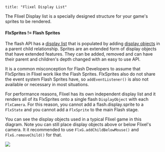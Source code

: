 ```
title: "Flixel Display List"
```
The Flixel Display list is a specially designed structure for your game's sprites to be rendered.

#### FlxSprites != Flash Sprites

The flash API has a [display list](http://www.adobe.com/devnet/flash/quickstart/display_list_programming_as3.html) that is populated by adding [display objects](http://help.adobe.com/en_US/FlashPlatform/reference/actionscript/3/flash/display/DisplayObject.html) in a parent child relationship. Sprites are an extended form of display objects that have extended features. They can be added, removed and can have their parent and children's depth changed with an easy to use API.

It is a common misconception for Flash Developers to assume that FlxSprites in Flixel work like the Flash Sprites. FlxSprites also do not share the event system Flash Sprites have, so `addEventListener()` is also not available or necessary in most situations.

For performance reasons, Flixel has its own independent display list and it renders all of its FlxSprites onto a single flash `DisplayObject` with each `FlxCamera`. For this reason, you cannot add a flash.display.sprite to a `FlxState` and you cannot add a `FlxSprite` to the main Flash stage.

You can see the display objects used in a typical Flixel game in this diagram. Note you can still place display objects above or below Flixel's camera. It it recommended to use `FlxG.addChildBelowMouse()` and `FlxG.removeChild()` for that.

<img src="/images/flixel-display-list.png" style="max-width:400px" />
